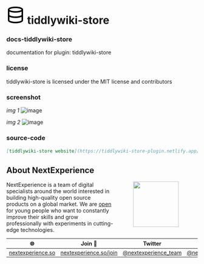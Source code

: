 # <img src="https://raw.githubusercontent.com/mindcrazyapps/uiux-tiddlywiki-store/main/logo.svg"> tiddlywiki-store

### docs-tiddlywiki-store
documentation for plugin: tiddlywiki-store

### license
tiddlywiki-store is licensed under the MIT license and contributors

### screenshot
*img 1*
![image](https://user-images.githubusercontent.com/123137817/215298340-0ddaedc4-1783-43f2-bf62-aed845551490.png)

*img 2*
![image](https://user-images.githubusercontent.com/123137817/215298423-d30ee16d-eeb9-44f8-aae0-5bec0d4d1a3f.png)

### source-code
```markdown
[tiddlywiki-store website](https://tiddlywiki-store-plugin.netlify.app/ ':include :type=iframe width=100% height=400px')
```

## About NextExperience

<img align="right" width="120" height="120" src="https://cdn-icons-png.flaticon.com/512/1600/1600856.png" hspace="50">

NextExperience is a team of digital specialists around the world interested in building high-quality open source products on a global market. We are [open](https://codex.so/join) for young people who want to constantly improve their skills and grow professionally with experiments in cutting-edge technologies.

| 🌐 | Join  👋  | Twitter | Instagram |
| -- | -- | -- | -- |
| [nextexperience.so](https://nextexperience.so) | [nextexperience.so/join](https://nextexperience.so/join) |[@nextexperience_team](http://twitter.com/nextexperience_team) | [@nextexperience_team](http://instagram.com/nextexperience_team/) |


